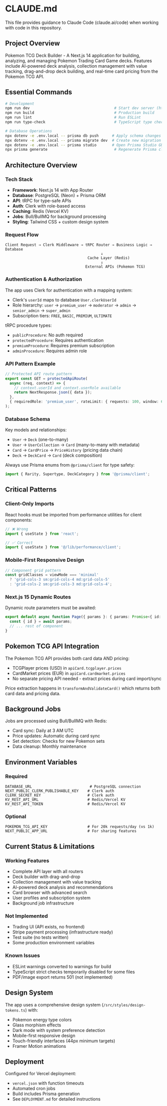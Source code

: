# CLAUDE.md

This file provides guidance to Claude Code (claude.ai/code) when working with code in this repository.

## Project Overview

Pokemon TCG Deck Builder - A Next.js 14 application for building, analyzing, and managing Pokemon Trading Card Game decks. Features include AI-powered deck analysis, collection management with value tracking, drag-and-drop deck building, and real-time card pricing from the Pokemon TCG API.

## Essential Commands

```bash
# Development
npm run dev                                      # Start dev server (http://localhost:3000)
npm run build                                    # Production build
npm run lint                                     # Run ESLint
npm run type-check                               # TypeScript type checking

# Database Operations
npx dotenv -e .env.local -- prisma db push      # Apply schema changes to database
npx dotenv -e .env.local -- prisma migrate dev  # Create new migration
npx dotenv -e .env.local -- prisma studio       # Open Prisma Studio GUI
npx prisma generate                              # Regenerate Prisma client after schema changes
```

## Architecture Overview

### Tech Stack
- **Framework**: Next.js 14 with App Router
- **Database**: PostgreSQL (Neon) + Prisma ORM
- **API**: tRPC for type-safe APIs
- **Auth**: Clerk with role-based access
- **Caching**: Redis (Vercel KV)
- **Jobs**: Bull/BullMQ for background processing
- **Styling**: Tailwind CSS + custom design system

### Request Flow
```
Client Request → Clerk Middleware → tRPC Router → Business Logic → Database
                                           ↓
                                     Cache Layer (Redis)
                                           ↓
                                    External APIs (Pokemon TCG)
```

### Authentication & Authorization

The app uses Clerk for authentication with a mapping system:
- Clerk's `userId` maps to database `User.clerkUserId`
- Role hierarchy: `user` → `premium_user` → `moderator` → `admin` → `senior_admin` → `super_admin`
- Subscription tiers: `FREE`, `BASIC`, `PREMIUM`, `ULTIMATE`

tRPC procedure types:
- `publicProcedure`: No auth required
- `protectedProcedure`: Requires authentication
- `premiumProcedure`: Requires premium subscription
- `adminProcedure`: Requires admin role

### API Pattern Example

```typescript
// Protected API route pattern
export const GET = protectedApiRoute(
  async (req, context) => {
    // context.userId and context.userRole available
    return NextResponse.json({ data });
  },
  { requiredRole: 'premium_user', rateLimit: { requests: 100, window: 60 } }
);
```

### Database Schema

Key models and relationships:
- `User` → `Deck` (one-to-many)
- `User` → `UserCollection` → `Card` (many-to-many with metadata)
- `Card` → `CardPrice` → `PriceHistory` (pricing data chain)
- `Deck` → `DeckCard` → `Card` (deck composition)

Always use Prisma enums from `@prisma/client` for type safety:
```typescript
import { Rarity, Supertype, DeckCategory } from '@prisma/client';
```

## Critical Patterns

### Client-Only Imports
React hooks must be imported from performance utilities for client components:
```typescript
// ❌ Wrong
import { useState } from 'react';

// ✅ Correct
import { useState } from '@/lib/performance/client';
```

### Mobile-First Responsive Design
```typescript
// Component grid pattern
const gridClasses = viewMode === 'minimal' 
  ? 'grid-cols-3 sm:grid-cols-4 md:grid-cols-5'
  : 'grid-cols-2 sm:grid-cols-3 md:grid-cols-4';
```

### Next.js 15 Dynamic Routes
Dynamic route parameters must be awaited:
```typescript
export default async function Page({ params }: { params: Promise<{ id: string }> }) {
  const { id } = await params;
  // ... rest of component
}
```

## Pokemon TCG API Integration

The Pokemon TCG API provides both card data AND pricing:
- TCGPlayer prices (USD) in `apiCard.tcgplayer.prices`
- CardMarket prices (EUR) in `apiCard.cardmarket.prices`
- No separate pricing API needed - extract prices during card import/sync

Price extraction happens in `transformAndValidateCard()` which returns both card data and pricing data.

## Background Jobs

Jobs are processed using Bull/BullMQ with Redis:
- Card sync: Daily at 3 AM UTC
- Price updates: Automatic during card sync
- Set detection: Checks for new Pokemon sets
- Data cleanup: Monthly maintenance

## Environment Variables

### Required
```env
DATABASE_URL                          # PostgreSQL connection
NEXT_PUBLIC_CLERK_PUBLISHABLE_KEY    # Clerk auth
CLERK_SECRET_KEY                     # Clerk auth
KV_REST_API_URL                      # Redis/Vercel KV
KV_REST_API_TOKEN                    # Redis/Vercel KV
```

### Optional
```env
POKEMON_TCG_API_KEY                  # For 20k requests/day (vs 1k)
NEXT_PUBLIC_APP_URL                  # For sharing features
```

## Current Status & Limitations

### Working Features
- Complete API layer with all routers
- Deck builder with drag-and-drop
- Collection management with value tracking
- AI-powered deck analysis and recommendations
- Card browser with advanced search
- User profiles and subscription system
- Background job infrastructure

### Not Implemented
- Trading UI (API exists, no frontend)
- Stripe payment processing (infrastructure ready)
- Test suite (no tests written)
- Some production environment variables

### Known Issues
- ESLint warnings converted to warnings for build
- TypeScript strict checks temporarily disabled for some files
- PDF/image export returns 501 (not implemented)

## Design System

The app uses a comprehensive design system (`/src/styles/design-tokens.ts`) with:
- Pokemon energy type colors
- Glass morphism effects
- Dark mode with system preference detection
- Mobile-first responsive design
- Touch-friendly interfaces (44px minimum targets)
- Framer Motion animations

## Deployment

Configured for Vercel deployment:
- `vercel.json` with function timeouts
- Automated cron jobs
- Build includes Prisma generation
- See `DEPLOYMENT.md` for detailed instructions